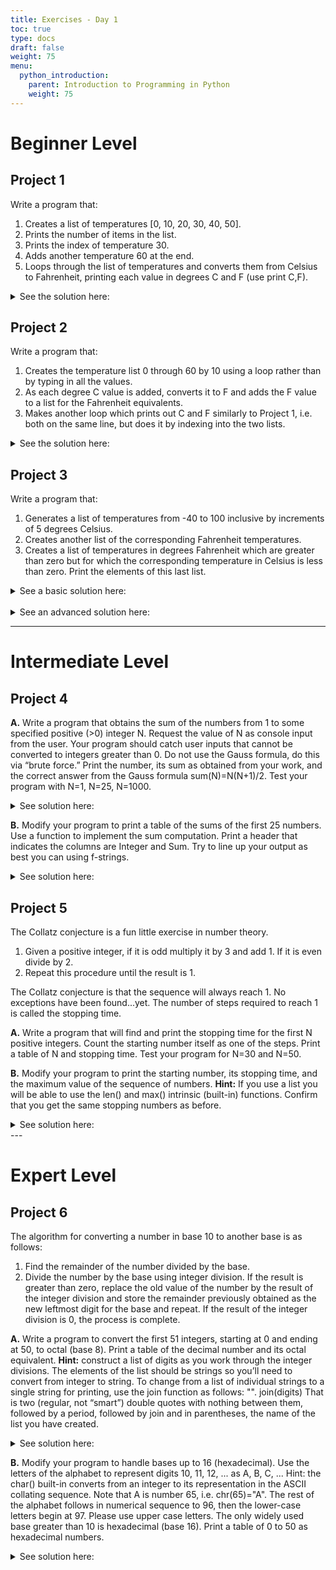 ```yaml
---
title: Exercises - Day 1
toc: true
type: docs
draft: false
weight: 75
menu:
  python_introduction:
    parent: Introduction to Programming in Python
    weight: 75
---
```


# Beginner Level

## Project 1

Write a program that:

1. Creates a list of temperatures [0, 10, 20, 30, 40, 50].
2. Prints the number of items in the list.
3. Prints the index of temperature 30.
4. Adds another temperature 60 at the end.
5. Loops through the list of temperatures and converts them from Celsius to
Fahrenheit, printing each value in degrees C and F (use print C,F).

<details>
<summary>See the solution here:</summary>
<pre>
c_temps = [0, 10, 20, 30, 40, 50]

print (f"Number of items: {len(c_temps)}.")

print (f"Index of '30': {c_temps.index(30)}.")

c_temps.append(60)

for t in c_temps:
    f = t*1.8 + 32
    print (f"Fahrenheit: {f:.2f}")
</pre>
</details>

## Project 2

Write a program that:

1. Creates the temperature list 0 through 60 by 10 using a loop rather than by
typing in all the values.
2. As each degree C value is added, converts it to F and adds the F value to a list
for the Fahrenheit equivalents.
3. Makes another loop which prints out C and F similarly to Project 1, i.e. both
on the same line, but does it by indexing into the two lists.

<details>
<summary>See the solution here:</summary>
<pre>
c_temps = []
f_temps = []
for t in range(0,70,10):
    c_temps.append(t)
    f = t * 1.8 + 32
    f_temps.append(f)
for index in range(len(c_temps)):
    print (f"Celsius: {c_temps[index]:.1f}, Fahrenheit: {f_temps[index]:.1f}")
</pre>
</details>

## Project 3

Write a program that:

1. Generates a list of temperatures from -40 to 100 inclusive by increments of 5 degrees Celsius. 
2. Creates another list of the corresponding Fahrenheit temperatures. 
3. Creates a list of temperatures in degrees Fahrenheit which are greater than zero but for which the corresponding temperature in Celsius is less than zero. Print the elements of this last list.

<details>
<summary>See a basic solution here:</summary>
<pre>
c_temps = []
f_temps = []
for t in range(-40,105,5):
    c_temps.append(t)
    f = t * 1.8 + 32
    f_temps.append(f)

filtered = []
for index in range(len(c_temps)):
    print (c_temps[index], f_temps[index])
    if c_temps[index]<0 and f_temps[index]>0:
        filtered.append(f_temps[index])

print (f"Filtered: {filtered}") 
</pre>
</details>

<br>
<details>
<summary>See an advanced solution here:</summary>
<pre>
c_temps = [t for t in range(-40,105,5)]
f_temps = [t * 1.8 + 32 for t in c_temps]
temps = zip(c_temps,f_temps)
filtered = [f for c,f in temps if f>0 and c<0]
print (f"Filtered: {filtered}")
</pre>
</details>

---

# Intermediate Level

## Project 4

**A.** Write a program that obtains the sum of the numbers from 1 to some specified positive (>0) integer N. Request the value of N as console input from the user. Your program should catch user inputs that cannot be converted to integers greater than 0.  Do not use the Gauss formula, do this via “brute force.”
Print the number, its sum as obtained from your work, and the correct answer from the Gauss formula sum(N)=N(N+1)/2.  Test your program with N=1, N=25, N=1000.

<details>
<summary>See solution here:</summary>
<pre>
<code>
n_str = input("Please enter integer number N > 0: ")
try:
    N = int(n_str)
    if N >0:
        b_sum = 0
        for number in range(1,N+1):
            b_sum = b_sum+number
        print (f"Sum (brute force): {b_sum}, sum (Gaussian method): {N*(N+1)//2}.")
    else:
        print ("Please enter an integer number greater than 0.")
except:
    print (f"The entered value {n_str} cannot be converted to an integer number")
</code>
</pre>
</details>

**B.** Modify your program to print a table of the sums of the first 25 numbers. Use a function to implement the sum computation. Print a header that indicates the columns are Integer and Sum. Try to line up your output as best you can using f-strings.

<details>
<summary>See solution here:</summary>
<pre>
<code>
calculate_sum(N):
    """Calculates the sum 1..N for given integer N."""
    b_sum = 0
    for number in range(1,N+1):
        b_sum = b_sum+number
    return b_sum    

n_str = input("Please enter integer number N > 0: ")
try:
    N = int(n_str)
    if N >0:
        header = f"{'N':5} | {'Sum (brute force)':17} | {'Sum (Gaussian method)':17}"
        print (header)
        print ("".join(["-"] * len(header)))
        for n in range(1,N+1):
            brute_sum = calculate_sum(n)
            print (f"{n:5} | {brute_sum:17} | {n*(n+1)//2:17}")    
    else:
        print ("Please enter an integer number greater than 0.")
except:
    print (f"The entered value {n_str} cannot be converted to an integer number")
</code>
</pre>
</details>

## Project 5

The Collatz conjecture is a fun little exercise in number theory. 

1. Given a positive integer, if it is odd multiply it by 3 and add 1. If it is even divide by 2. 
2. Repeat this procedure until the result is 1.

The Collatz conjecture is that the sequence will always reach 1. No exceptions have been found...yet.  The number of steps required to reach 1 is called the stopping time.

**A.** Write a program that will find and print the stopping time for the first N positive integers. Count the starting number itself as one of the steps. Print a table of N and stopping time.
Test your program for N=30 and N=50.

**B.** Modify your program to print the starting number, its stopping time, and the maximum value of the sequence of numbers. **Hint:** If you use a list you will be able to use the len() and max() intrinsic (built-in) functions. Confirm that you get the same stopping numbers as before.

<details>
<summary>See solution here:</summary>
<pre>
collatz(N):
    """Collatz conjecture algorithm."""
    steps = [N]
    while N>1:
        if (N % 2 == 0):
            N = N // 2
        else:
            N = N * 3 + 1
        steps.append(N)
    return len(steps),max(steps)

numbers = [30,50]
for N in numbers:
    print (f"Computing Collatz for N={N}")
    header = f"{'N':>5}|{'stopping time':>15}|{'max value':>10}"
    print (header)
    print ("".join(['-'] * len(header)))
    for n in range(1,N+1):
        stop,max_value = collatz(n)
        print (f"{n:5}|{stop:15d}|{max_value:10d}")
</pre>
</details>
--- 

# Expert Level

## Project 6

The algorithm for converting a number in base 10 to another base is as follows:

1. Find the remainder of the number divided by the base.
2. Divide the number by the base using integer division. If the result is greater than zero, replace the old value of the number by the result of the integer division and store the remainder previously obtained as the new leftmost digit for the base and repeat. If the result of the integer division is 0, the process is complete.

**A.** Write a program to convert the first 51 integers, starting at 0 and ending at 50, to octal (base 8). Print a table of the decimal number and its octal equivalent.
**Hint:** construct a list of digits as you work through the integer divisions. The elements of the list should be strings so you’ll need to convert from integer to string. To change from a list of individual strings to a single string for printing, use the join function as follows:
 "". join(digits)
That is two (regular, not “smart”) double quotes with nothing between them, followed by a period, followed by join and in parentheses, the name of the list you have created.

<details>
<summary>See solution here:</summary>
<pre>
def convert_8(N, base=8):
    """Convert base 10 number to number with base 8 (octal)."""
    digits = []
    if n==0:
        return "0"
    while N>0:
        r = N % base
        N = N // base
        digits.append(str(r))
    return "".join(digits[::-1])

print (f"{'Base 10':>8}|{'Base 8':>8}")
for n in range(51):
    print (f"{n:8d}|{convert_8(n):>8}")
</pre>
</details>    
    
**B.** Modify your program to handle bases up to 16 (hexadecimal). Use the letters of the alphabet to represent digits 10, 11, 12, ... as A, B, C, ... Hint: the char(<number>) built-in converts from an integer to its representation in the ASCII collating sequence. Note that A is number 65, i.e. chr(65)="A". The rest of the alphabet follows in numerical sequence to 96, then the lower-case letters begin at 97. Please use upper case letters.
The only widely used base greater than 10 is hexadecimal (base 16). Print a table of 0 to 50 as hexadecimal numbers.

<details>
<summary>See solution here:</summary>
<pre>
def convert(N, alphabet, base=16):
    """Convert base 10 number to number with custom base.""" 
    digits = []
    if n==0:
        return "0"
    while N>0:
        r = N % base
        N = N // base
        digits.append(alphabet[r])
    return "".join(digits[::-1])

base = 8
alphabet = {i:chr(48+i) for i in range(10)}
alphabet.update({10+i:chr(65+i) for i in range(6)})
print (f"{'Base 10':>8}|{'Base {base}':>8}")
for n in range(51):
    conv = convert(n, alphabet, base=base)
    print (f"{n:8d}|{conv:>8}")
</pre>
</details>   